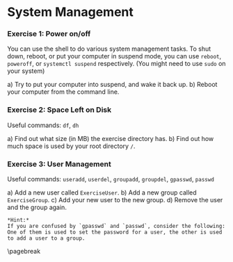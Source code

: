 # System Management

### Exercise 1: Power on/off

You can use the shell to do various system management tasks. To shut down, reboot, or put your computer in suspend mode, you can use `reboot`, `poweroff`, or `systemctl suspend` respectively. (You might need to use `sudo` on your system)

a) Try to put your computer into suspend, and wake it back up.
b) Reboot your computer from the command line.

### Exercise 2: Space Left on Disk

Useful commands: `df`, `dh`

a) Find out what size (in MB) the exercise directory has.
b) Find out how much space is used by your root directory `/`.

### Exercise 3: User Management

Useful commands: `useradd`, `userdel`, `groupadd`, `groupdel`, `gpasswd`, `passwd`

a) Add a new user called `ExerciseUser`.
b) Add a new group called `ExerciseGroup`.
c) Add your new user to the new group.
d) Remove the user and the group again.

    *Hint:*
    If you are confused by `gpasswd` and `passwd`, consider the following:
    One of them is used to set the password for a user, the other is used to add a user to a group.

\pagebreak
